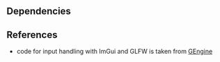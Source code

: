 ## Dependencies

## References

- code for input handling with ImGui and GLFW is taken
  from [GEngine](https://github.com/JuanDiegoMontoya/Gengine/tree/37739ecfcb608f6b282b36ed8a962fac968b1487)
